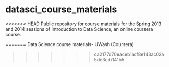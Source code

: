 datasci_course_materials
========================

<<<<<<< HEAD
Public repository for course materials for the Spring 2013 and 2014 sessions of Introduction to Data Science, an online coursera course.

=======
Data Science course materials- UWash (Coursera)
>>>>>>> ca2177d70eaceb1acf8e143ac02a5de3cd7f41b5
